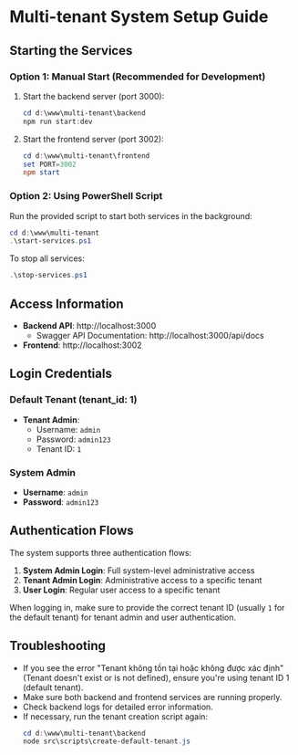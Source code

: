 # Multi-tenant System Setup Guide

## Starting the Services

### Option 1: Manual Start (Recommended for Development)

1. Start the backend server (port 3000):
   ```powershell
   cd d:\www\multi-tenant\backend
   npm run start:dev
   ```

2. Start the frontend server (port 3002):
   ```powershell
   cd d:\www\multi-tenant\frontend
   set PORT=3002
   npm start
   ```

### Option 2: Using PowerShell Script

Run the provided script to start both services in the background:
```powershell
cd d:\www\multi-tenant
.\start-services.ps1
```

To stop all services:
```powershell
.\stop-services.ps1
```

## Access Information

- **Backend API**: http://localhost:3000
  - Swagger API Documentation: http://localhost:3000/api/docs
- **Frontend**: http://localhost:3002

## Login Credentials

### Default Tenant (tenant_id: 1)

- **Tenant Admin**:
  - Username: `admin`
  - Password: `admin123`
  - Tenant ID: `1`

### System Admin

- **Username**: `admin`
- **Password**: `admin123`

## Authentication Flows

The system supports three authentication flows:

1. **System Admin Login**: Full system-level administrative access
2. **Tenant Admin Login**: Administrative access to a specific tenant
3. **User Login**: Regular user access to a specific tenant

When logging in, make sure to provide the correct tenant ID (usually `1` for the default tenant) for tenant admin and user authentication.

## Troubleshooting

- If you see the error "Tenant không tồn tại hoặc không được xác định" (Tenant doesn't exist or is not defined), ensure you're using tenant ID 1 (default tenant).
- Make sure both backend and frontend services are running properly.
- Check backend logs for detailed error information.
- If necessary, run the tenant creation script again:
  ```powershell
  cd d:\www\multi-tenant\backend
  node src\scripts\create-default-tenant.js
  ```
